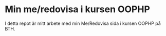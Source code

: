 # Min me/redovisa i kursen OOPHP

I detta repot är mitt arbete med min Me/Redovisa sida i kursen OOPHP på BTH.
